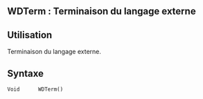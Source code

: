 
## WDTerm : Terminaison du langage externe
			



<a name="NOTE1"></a>
<a name="NOTE1_1"></a>


## Utilisation
<a name="utilisation_ELTTEXTE000068"></a>
Terminaison du langage externe.



<a name="NOTE2"></a>
<a name="NOTE2_1"></a>


## Syntaxe
<a name="syntaxe_ELTTEXTE000092"></a>

```wl
Void      WDTerm()
```





